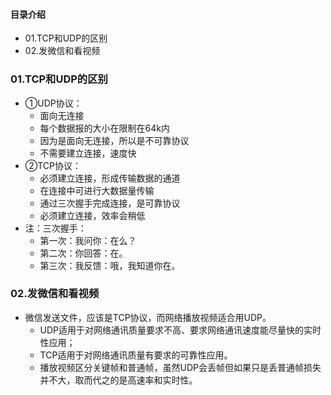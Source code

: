 #### 目录介绍
- 01.TCP和UDP的区别
- 02.发微信和看视频



### 01.TCP和UDP的区别
- ①UDP协议：
	* 面向无连接
	* 每个数据报的大小在限制在64k内
	* 因为是面向无连接，所以是不可靠协议
	* 不需要建立连接，速度快
- ②TCP协议：
	* 必须建立连接，形成传输数据的通道
	* 在连接中可进行大数据量传输
	* 通过三次握手完成连接，是可靠协议
	* 必须建立连接，效率会稍低
- 注：三次握手：
	* 第一次：我问你：在么？
	* 第二次：你回答：在。
	* 第三次：我反馈：哦，我知道你在。




### 02.发微信和看视频
- 微信发送文件，应该是TCP协议，而网络播放视频适合用UDP。
    - UDP适用于对网络通讯质量要求不高、要求网络通讯速度能尽量快的实时性应用；
    - TCP适用于对网络通讯质量有要求的可靠性应用。
    - 播放视频区分关键帧和普通帧，虽然UDP会丢帧但如果只是丢普通帧损失并不大，取而代之的是高速率和实时性。









